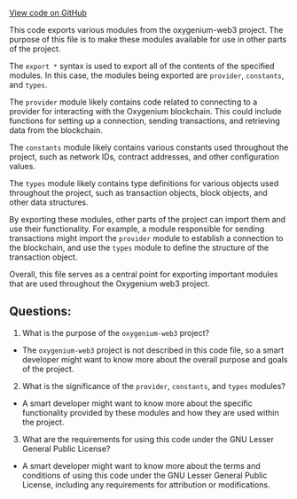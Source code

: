 [View code on GitHub](https://github.com/oxygenium/oxygenium-web3/packages/walletconnect/src/index.ts)

This code exports various modules from the oxygenium-web3 project. The purpose of this file is to make these modules available for use in other parts of the project. 

The `export *` syntax is used to export all of the contents of the specified modules. In this case, the modules being exported are `provider`, `constants`, and `types`. 

The `provider` module likely contains code related to connecting to a provider for interacting with the Oxygenium blockchain. This could include functions for setting up a connection, sending transactions, and retrieving data from the blockchain. 

The `constants` module likely contains various constants used throughout the project, such as network IDs, contract addresses, and other configuration values. 

The `types` module likely contains type definitions for various objects used throughout the project, such as transaction objects, block objects, and other data structures. 

By exporting these modules, other parts of the project can import them and use their functionality. For example, a module responsible for sending transactions might import the `provider` module to establish a connection to the blockchain, and use the `types` module to define the structure of the transaction object. 

Overall, this file serves as a central point for exporting important modules that are used throughout the Oxygenium web3 project.
## Questions: 
 1. What is the purpose of the `oxygenium-web3` project?
- The `oxygenium-web3` project is not described in this code file, so a smart developer might want to know more about the overall purpose and goals of the project.

2. What is the significance of the `provider`, `constants`, and `types` modules?
- A smart developer might want to know more about the specific functionality provided by these modules and how they are used within the project.

3. What are the requirements for using this code under the GNU Lesser General Public License?
- A smart developer might want to know more about the terms and conditions of using this code under the GNU Lesser General Public License, including any requirements for attribution or modifications.